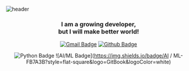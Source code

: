 ![header](https://capsule-render.vercel.app/api?type=slice&color=FFA459&height=400&text=Jo%Hang%Joon&fontColor=363433)

<h3 align="center">I am a growing developer,<br>but I will make better world!</h3>

<div align=center>   

[![Gmail Badge](https://img.shields.io/badge/Gmail-EA4335?style=flat-square&logo=Gmail&logoColor=white&link=wngkd441@gmail.com)](wngkd441@gmail.com)    [![Github Badge](https://img.shields.io/badge/GitHub-181717?style=flat-square&logo=Github&logoColor=white&link=https://github.com/wngkd441)](https://github.com/wngkd441)

![Python Badge](https://img.shields.io/badge/Python-3776AB?style=flat-square&logo=Python&logoColor=white)   ![AI/ML Badge](https://img.shields.io/badge/AI / ML-FB7A3B?style=flat-square&logo=GitBook&logoColor=white) 

</div>





















